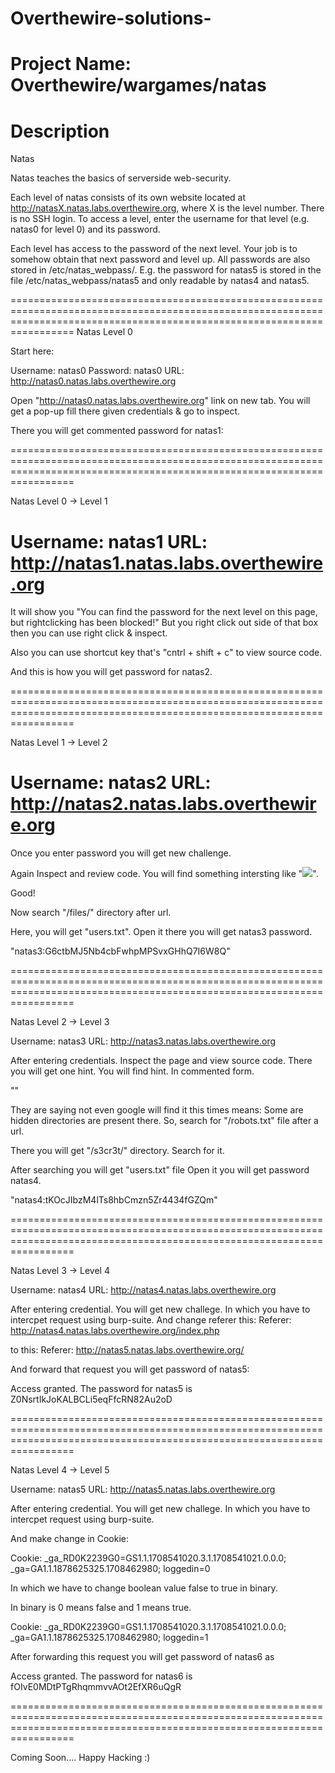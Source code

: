 # Overthewire-solutions-
Project Name: Overthewire/wargames/natas
=============================================================================================================================================================================
Description
=============================================================================================================================================================================
Natas

Natas teaches the basics of serverside web-security.

Each level of natas consists of its own website located at http://natasX.natas.labs.overthewire.org, where X is the level number. There is no SSH login. To access a level, enter the username for that level (e.g. natas0 for level 0) and its password.

Each level has access to the password of the next level. Your job is to somehow obtain that next password and level up. All passwords are also stored in /etc/natas_webpass/. E.g. the password for natas5 is stored in the file /etc/natas_webpass/natas5 and only readable by natas4 and natas5.

=============================================================================================================================================================================
Natas Level 0

Start here:

Username: natas0
Password: natas0
URL:      http://natas0.natas.labs.overthewire.org

Open 
"http://natas0.natas.labs.overthewire.org" link on new tab. 
You will get a pop-up fill there given credentials & go to inspect.

There you will get commented password for natas1:

<!--The password for natas1 is g9D9cREhslqBKtcA2uocGHPfMZVzeFK6 -->

=============================================================================================================================================================================

Natas Level 0 → Level 1

Username: natas1
URL:      http://natas1.natas.labs.overthewire.org
=============================================================================================================================================================================
It will show you
"You can find the password for the
next level on this page, but rightclicking has been blocked!" But you right click out side of that box
then you can use right click & inspect.

Also you can use shortcut key that's "cntrl + shift + c" to view source code.

And this is how you will get password for natas2.

<!--The password for natas2 is h4ubbcXrWqsTo7GGnnUMLppXbOogfBZ7 -->

=============================================================================================================================================================================


Natas Level 1 → Level 2

Username: natas2
URL:      http://natas2.natas.labs.overthewire.org
=============================================================================================================================================================================

Once you enter password you will get new challenge.

Again Inspect and review code. You will find something intersting like "<img src="files/pixel.png">".

Good!

Now search "/files/" directory after url.

Here, you will get "users.txt".
Open it there you will get natas3 password.

"natas3:G6ctbMJ5Nb4cbFwhpMPSvxGHhQ7I6W8Q"

=============================================================================================================================================================================

Natas Level 2 → Level 3

Username: natas3
URL:      http://natas3.natas.labs.overthewire.org

After entering credentials.
Inspect the page and view source code. There you will get one hint.
You will find hint. In commented form.

"<!-- No more information leaks!! Not even Google will find it this time... -->"

They are saying not even google will find it this times means:
Some are hidden directories are present there.
So, search for "/robots.txt" file after a url.

There you will get "/s3cr3t/" directory. Search for it.

After searching you will get "users.txt" file Open it you will get password natas4.

"natas4:tKOcJIbzM4lTs8hbCmzn5Zr4434fGZQm"

=============================================================================================================================================================================


Natas Level 3 → Level 4

Username: natas4
URL:      http://natas4.natas.labs.overthewire.org

After entering credential. You will get new challege.
In which you have to intercpet request using burp-suite.
And change referer this:
Referer:
http://natas4.natas.labs.overthewire.org/index.php

to this:
Referer: http://natas5.natas.labs.overthewire.org/

And forward that request you will get password of natas5:

Access granted. The password for natas5 is Z0NsrtIkJoKALBCLi5eqFfcRN82Au2oD 

=============================================================================================================================================================================

Natas Level 4 → Level 5

Username: natas5
URL:      http://natas5.natas.labs.overthewire.org


After entering credential. You will get new challege.
In which you have to intercpet request using burp-suite.


And make change in Cookie:

Cookie: _ga_RD0K2239G0=GS1.1.1708541020.3.1.1708541021.0.0.0; _ga=GA1.1.1878625325.1708462980; loggedin=0

In which we have to change boolean value false to true in binary.

In binary is 0 means false and 1 means true.

Cookie: _ga_RD0K2239G0=GS1.1.1708541020.3.1.1708541021.0.0.0; _ga=GA1.1.1878625325.1708462980; loggedin=1

After forwarding this request you will get password of natas6 as

 Access granted. The password for natas6 is fOIvE0MDtPTgRhqmmvvAOt2EfXR6uQgR

=============================================================================================================================================================================

Coming Soon....
Happy Hacking :)



